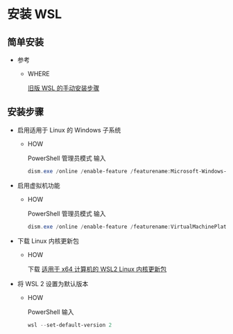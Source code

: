 # 安装 WSL

## 简单安装

* 参考

  * WHERE

    [旧版 WSL 的手动安装步骤](https://learn.microsoft.com/zh-cn/windows/wsl/install-manual)

## 安装步骤

* 启用适用于 Linux 的 Windows 子系统

  * HOW

    PowerShell 管理员模式 输入

    ``` PowerShell
    dism.exe /online /enable-feature /featurename:Microsoft-Windows-Subsystem-Linux /all /norestart
    ```

* 启用虚拟机功能

  * HOW

    PowerShell 管理员模式 输入

    ``` PowerShell
    dism.exe /online /enable-feature /featurename:VirtualMachinePlatform /all /norestart
    ```

* 下载 Linux 内核更新包

  * HOW

    下载 [适用于 x64 计算机的 WSL2 Linux 内核更新包](https://wslstorestorage.blob.core.windows.net/wslblob/wsl_update_x64.msi)

* 将 WSL 2 设置为默认版本

  * HOW

    PowerShell 输入

    ``` PowerShell
    wsl --set-default-version 2
    ```

